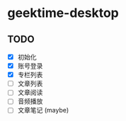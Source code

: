 # geektime-desktop

## TODO

- [x] 初始化
- [x] 账号登录
- [x] 专栏列表
- [ ] 文章列表
- [ ] 文章阅读
- [ ] 音频播放
- [ ] 文章笔记 (maybe)
